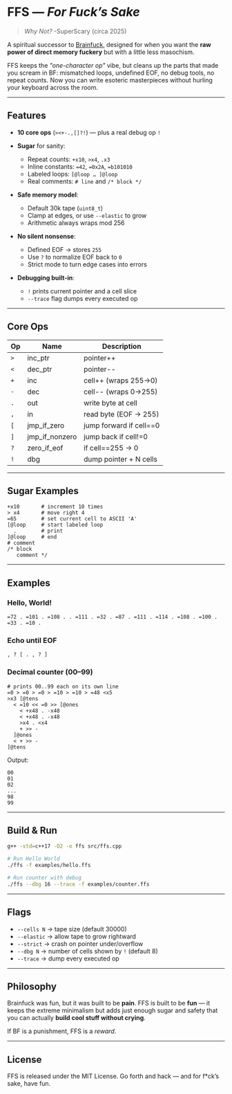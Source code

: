 # FFS — *For Fuck’s Sake*

> _Why Not?_ -SuperScary (circa 2025)

A spiritual successor to [Brainfuck](https://esolangs.org/wiki/Brainfuck), designed for when you want the **raw power of direct memory fuckery** but with a little less masochism.

FFS keeps the *"one-character op"* vibe, but cleans up the parts that made you scream in BF: mismatched loops, undefined EOF, no debug tools, no repeat counts.
Now you can write esoteric masterpieces without hurling your keyboard across the room.

---

## Features

* **10 core ops** (`><+-.,[]?!`) — plus a real debug op `!`
* **Sugar** for sanity:

    * Repeat counts: `+x10`, `>x4`, `.x3`
    * Inline constants: `=42`, `=0x2A`, `=b101010`
    * Labeled loops: `[@loop … ]@loop`
    * Real comments: `# line` and `/* block */`
* **Safe memory model**:

    * Default 30k tape (`uint8_t`)
    * Clamp at edges, or use `--elastic` to grow
    * Arithmetic always wraps mod 256
* **No silent nonsense**:

    * Defined EOF → stores `255`
    * Use `?` to normalize EOF back to `0`
    * Strict mode to turn edge cases into errors
* **Debugging built-in**:

    * `!` prints current pointer and a cell slice
    * `--trace` flag dumps every executed op

---

## Core Ops

| Op  | Name           | Description             |
| --- | -------------- | ----------------------- |
| `>` | inc_ptr        | pointer++               |
| `<` | dec_ptr        | pointer--               |
| `+` | inc            | cell++ (wraps 255→0)    |
| `-` | dec            | cell-- (wraps 0→255)    |
| `.` | out            | write byte at cell      |
| `,` | in             | read byte (EOF → 255)   |
| `[` | jmp_if_zero    | jump forward if cell==0 |
| `]` | jmp_if_nonzero | jump back if cell!=0    |
| `?` | zero_if_eof    | if cell==255 → 0        |
| `!` | dbg            | dump pointer + N cells  |

---

## Sugar Examples

```ffs
+x10       # increment 10 times
> x4       # move right 4
=65        # set current cell to ASCII 'A'
[@loop     # start labeled loop
  .        # print
]@loop     # end
# comment
/* block
   comment */
```

---

## Examples

### Hello, World!

```ffs
=72 . =101 . =108 . . =111 . =32 . =87 . =111 . =114 . =108 . =100 . =33 . =10 .
```

### Echo until EOF

```ffs
, ? [ . , ? ]
```

### Decimal counter (00–99)

```ffs
# prints 00..99 each on its own line
=0 > =0 > =0 > =10 > =10 > =48 <x5
>x3 [@tens
  < =10 << =0 >> [@ones
    < +x48 . -x48
    < +x48 . -x48
    >x4 . <x4
    + >> -
  ]@ones
  < + >> -
]@tens
```

Output:

```
00
01
02
...
98
99
```

---

## Build & Run

```bash
g++ -std=c++17 -O2 -o ffs src/ffs.cpp

# Run Hello World
./ffs -f examples/hello.ffs

# Run counter with debug
./ffs --dbg 16 --trace -f examples/counter.ffs
```

---

## Flags

* `--cells N` → tape size (default 30000)
* `--elastic` → allow tape to grow rightward
* `--strict` → crash on pointer under/overflow
* `--dbg N` → number of cells shown by `!` (default 8)
* `--trace` → dump every executed op

---

## Philosophy

Brainfuck was fun, but it was built to be **pain**.
FFS is built to be **fun** — it keeps the extreme minimalism but adds just enough sugar and safety that you can actually **build cool stuff without crying**.

If BF is a punishment, FFS is a *reward*.

---

## License

FFS is released under the MIT License.
Go forth and hack — and for f*ck’s sake, have fun.